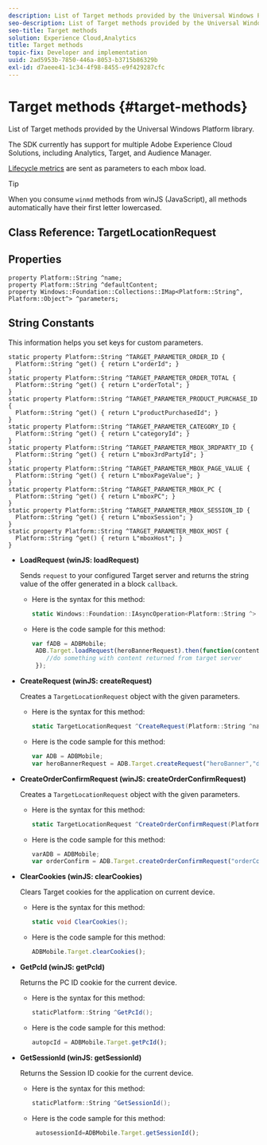 ```yaml
---
description: List of Target methods provided by the Universal Windows Platform library.
seo-description: List of Target methods provided by the Universal Windows Platform library.
seo-title: Target methods
solution: Experience Cloud,Analytics
title: Target methods
topic-fix: Developer and implementation
uuid: 2ad5953b-7850-446a-8053-b3715b86329b
exl-id: d7aeee41-1c34-4f98-8455-e9f429287cfc
---
```

# Target methods {#target-methods}

List of Target methods provided by the Universal Windows Platform library.

The SDK currently has support for multiple Adobe Experience Cloud Solutions, including Analytics, Target, and Audience Manager.

[Lifecycle metrics](/help/universal-windows/metrics.md) are sent as parameters to each mbox load.

>[!TIP]
>
>When you consume `winmd` methods from winJS (JavaScript), all methods automatically have their first letter lowercased.

## Class Reference: TargetLocationRequest

## Properties

```
property Platform::String ^name; 
property Platform::String ^defaultContent; 
property Windows::Foundation::Collections::IMap<Platform::String^, Platform::Object^> ^parameters;
```

## String Constants

This information helps you set keys for custom parameters.

```
static property Platform::String ^TARGET_PARAMETER_ORDER_ID { 
  Platform::String ^get() { return L"orderId"; } 
} 
static property Platform::String ^TARGET_PARAMETER_ORDER_TOTAL { 
  Platform::String ^get() { return L"orderTotal"; } 
} 
static property Platform::String ^TARGET_PARAMETER_PRODUCT_PURCHASE_ID { 
  Platform::String ^get() { return L"productPurchasedId"; } 
} 
static property Platform::String ^TARGET_PARAMETER_CATEGORY_ID { 
  Platform::String ^get() { return L"categoryId"; } 
} 
static property Platform::String ^TARGET_PARAMETER_MBOX_3RDPARTY_ID { 
  Platform::String ^get() { return L"mbox3rdPartyId"; } 
} 
static property Platform::String ^TARGET_PARAMETER_MBOX_PAGE_VALUE { 
  Platform::String ^get() { return L"mboxPageValue"; } 
} 
static property Platform::String ^TARGET_PARAMETER_MBOX_PC { 
  Platform::String ^get() { return L"mboxPC"; } 
} 
static property Platform::String ^TARGET_PARAMETER_MBOX_SESSION_ID { 
  Platform::String ^get() { return L"mboxSession"; } 
} 
static property Platform::String ^TARGET_PARAMETER_MBOX_HOST { 
  Platform::String ^get() { return L"mboxHost"; } 
}
```

* **LoadRequest (winJS: loadRequest)**

  Sends `request` to your configured Target server and returns the string value of the offer generated in a block `callback`.

  * Here is the syntax for this method:

    ```csharp
    static Windows::Foundation::IAsyncOperation<Platform::String ^> ^LoadRequest(TargetLocationRequest ^request);
    ```

  * Here is the code sample for this method:

    ```js
    var fADB = ADBMobile; 
     ADB.Target.loadRequest(heroBannerRequest).then(function(content){ 
        //do something with content returned from target server 
     });
    ```

* **CreateRequest (winJS: createRequest)**

  Creates a `TargetLocationRequest` object with the given parameters.

  * Here is the syntax for this method:

    ```csharp
    static TargetLocationRequest ^CreateRequest(Platform::String ^name, Platform::String ^defaultContent,Windows::Foundation::Collections::IMap<Platform::String^,Platform::Object^> ^parameters); 
    ```

  * Here is the code sample for this method:

    ```js
    var ADB = ADBMobile;
    var heroBannerRequest = ADB.Target.createRequest("heroBanner","default.png", null); 
    ```

* **CreateOrder​ConfirmRequest (winJS: createOrder​ConfirmRequest)**

  Creates a `TargetLocationRequest` object with the given parameters.

  * Here is the syntax for this method:

    ```csharp
    static TargetLocationRequest ^CreateOrderConfirmRequest(Platform::String ^name, Platform::String ^orderId,Platform::String ^orderTotal,Platform::String ^productPurchasedId,Windows::Foundation::Collections::IMap<Platform::String^,Platform::Object^> ^parameters); 
    ```

  * Here is the code sample for this method:

    ```js
    varADB = ADBMobile;
    var orderConfirm = ADB.Target.createOrderConfirmRequest("orderConfirm","order","47.88","3722",null);
    ```

* **ClearCookies (winJS: clearCookies)**

  Clears Target cookies for the application on current device.

  * Here is the syntax for this method:

    ```csharp
    static void ClearCookies();
    ```

  * Here is the code sample for this method:

    ```js
    ADBMobile.Target.clearCookies();
    ```

* **GetPcId (winJS: getPcId)**

  Returns the PC ID cookie for the current device.

  * Here is the syntax for this method:

    ```csharp
    staticPlatform::String ^GetPcId();
    ```

  * Here is the code sample for this method:

    ```js
    autopcId = ADBMobile.Target.getPcId();
    ```

* **GetSessionId (winJS: getSessionId)**

  Returns the Session ID cookie for the current device.

  * Here is the syntax for this method:

    ```csharp
    staticPlatform::String ^GetSessionId();
    ```

  * Here is the code sample for this method:

    ```js
     autosessionId=ADBMobile.Target.getSessionId(); 
    ```

